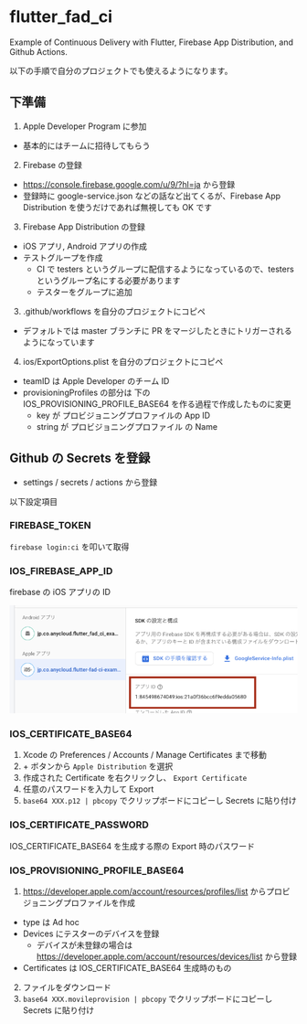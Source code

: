 # flutter_fad_ci

Example of Continuous Delivery with Flutter, Firebase App Distribution, and Github Actions.

以下の手順で自分のプロジェクトでも使えるようになります。

## 下準備

1. Apple Developer Program に参加

- 基本的にはチームに招待してもらう

2. Firebase の登録

- https://console.firebase.google.com/u/9/?hl=ja から登録
- 登録時に google-service.json などの話など出てくるが、Firebase App Distribution を使うだけであれば無視しても OK です

3. Firebase App Distribution の登録

- iOS アプリ, Android アプリの作成
- テストグループを作成
  - CI で testers というグループに配信するようになっているので、testers というグループ名にする必要があります
  - テスターをグループに追加

3. .github/workflows を自分のプロジェクトにコピペ

- デフォルトでは master ブランチに PR をマージしたときにトリガーされるようになっています

4. ios/ExportOptions.plist を自分のプロジェクトにコピペ

- teamID は Apple Developer のチーム ID
- provisioningProfiles の部分は 下の IOS_PROVISIONING_PROFILE_BASE64 を作る過程で作成したものに変更
  - key が プロビジョニングプロファイルの App ID
  - string が プロビジョニングプロファイル の Name

## Github の Secrets を登録

- settings / secrets / actions から登録

以下設定項目

### FIREBASE_TOKEN

`firebase login:ci` を叩いて取得

### IOS_FIREBASE_APP_ID

firebase の iOS アプリの ID

<img src="./docs/firebase_app_id.png" />

### IOS_CERTIFICATE_BASE64

1. Xcode の Preferences / Accounts / Manage Certificates まで移動
2. \+ ボタンから `Apple Distribution` を選択
3. 作成された Certificate を右クリックし、 `Export Certificate`
4. 任意のパスワードを入力して Export
5. `base64 XXX.p12 | pbcopy` でクリップボードにコピーし Secrets に貼り付け

### IOS_CERTIFICATE_PASSWORD

IOS_CERTIFICATE_BASE64 を生成する際の Export 時のパスワード

### IOS_PROVISIONING_PROFILE_BASE64

1. https://developer.apple.com/account/resources/profiles/list からプロビジョニングプロファイルを作成

- type は Ad hoc
- Devices にテスターのデバイスを登録
  - デバイスが未登録の場合は https://developer.apple.com/account/resources/devices/list から登録
- Certificates は IOS_CERTIFICATE_BASE64 生成時のもの

2. ファイルをダウンロード
3. `base64 XXX.movileprovision | pbcopy` でクリップボードにコピーし Secrets に貼り付け
